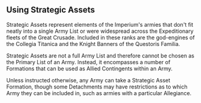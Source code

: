 ## Using Strategic Assets 

Strategic Assets represent elements of the Imperium's armies that don't fit neatly into a single Army List or were widespread across the Expeditionary fleets of the Great Crusade. Included in these ranks are the god-engines of the Collegia Titanica and the Knight Banners of the Questoris Familia.

Strategic Assets are not a full Army List and therefore cannot be chosen as the Primary List of an Army. Instead, it encompasses a number of Formations that can be used as Allied Contingents within an Army.

Unless instructed otherwise, any Army can take a Strategic Asset Formation, though some Detachments may have restrictions as to which Army they can be included in, such as armies with a particular Allegiance.